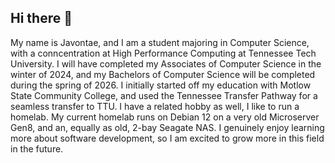## Hi there 👋
My name is Javontae, and I am a student majoring in Computer Science, with a conncentration at High Performance Computing at Tennessee Tech University. I will have completed my Associates of Computer Science in the winter of 2024, and my Bachelors of Computer Science will be completed during the spring of 2026. I initially started off my education with Motlow State Community College, and used the Tennessee Transfer Pathway for a seamless transfer to TTU. I have a related hobby as well, I like to run a homelab. My current homelab runs on Debian 12 on a very old Microserver Gen8, and an, equally as old, 2-bay Seagate NAS. I genuinely enjoy learning more about software development, so I am excited to grow more in this field in the future.
<!--
**javamartini/javamartini** is a ✨ _special_ ✨ repository because its `README.md` (this file) appears on your GitHub profile.

Here are some ideas to get you started:

- 🔭 I’m currently working on ...
- 🌱 I’m currently learning ...
- 👯 I’m looking to collaborate on ...
- 🤔 I’m looking for help with ...
- 💬 Ask me about ...
- 📫 How to reach me: ...
- 😄 Pronouns: ...
- ⚡ Fun fact: ...
-->
